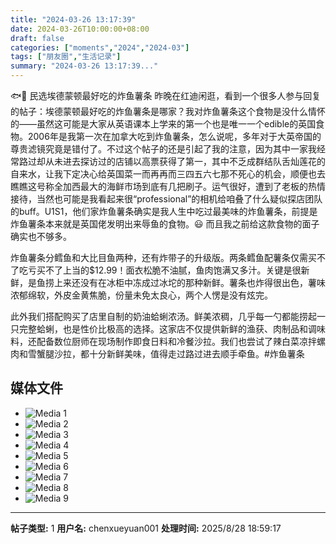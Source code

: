 ```yaml
---
title: "2024-03-26 13:17:39"
date: 2024-03-26T10:00:00+08:00
draft: false
categories: ["moments","2024","2024-03"]
tags: ["朋友圈","生活记录"]
summary: "2024-03-26 13:17:39..."
---
```


🐟🍟 民选埃德蒙顿最好吃的炸鱼薯条
​
​昨晚在红迪闲逛，看到一个很多人参与回复的帖子：埃德蒙顿最好吃的炸鱼薯条是哪家？我对炸鱼薯条这个食物是没什么情怀的——虽然这可能是大家从英语课本上学来的第一个也是唯一一个edible的英国食物。2006年是我第一次在加拿大吃到炸鱼薯条，怎么说呢，多年对于大英帝国的尊贵滤镜究竟是错付了。
​
不过​这个帖子的还是引起了我的注意，因为其中一家我经常路过却从未进去探访过的店铺以高票获得了第一，其中不乏成群结队舌灿莲花的自来水，让我下定决心给英国菜一而再再而三四五六七那不死心的机会，顺便也去瞧瞧这号称全加西最大的海鲜市场到底有几把刷子。
​
​运气很好，遭到了老板的热情接待，当然也可能是我看起来很“professional”的相机给咱叠了什么疑似探店团队的buff。U1S1，他们家炸鱼薯条确实是我人生中吃过最美味的炸鱼薯条，前提是炸鱼薯条本来就是英国佬发明出来辱鱼的食物。😃 而且我之前给这款食物的面子确实也不够多。

炸鱼薯条分鳕鱼和大比目鱼两种，还有炸带子的升级版。两条鳕鱼配薯条仅需买不了吃亏买不了上当的$12.99！面衣松脆不油腻，鱼肉饱满又多汁。关键是很新鲜，是鱼捞上来还没有在冰柜中冻成过冰坨的那种新鲜。薯条也炸得很出色，薯味浓郁绵软，外皮金黄焦脆，份量未免太良心，两个人愣是没有炫完。

此外我们搭配购买了店里自制的奶油蛤蜊浓汤。鲜美浓稠，几乎每一勺都能捞起一只完整蛤蜊，也是性价比极高的选择。这家店不仅提供新鲜的渔获、肉制品和调味料，还配备数位厨师在现场制作即食日料和冷餐沙拉。我们也尝试了辣白菜凉拌螺肉和雪蟹腿沙拉，都十分新鲜美味，值得走过路过进去顺手牵鱼。
​
​#炸鱼薯条

## 媒体文件

- ![Media 1](/Moments/photos/2024-03-26/202403261317390.jpg)
- ![Media 2](/Moments/photos/2024-03-26/202403261317391.jpg)
- ![Media 3](/Moments/photos/2024-03-26/202403261317392.jpg)
- ![Media 4](/Moments/photos/2024-03-26/202403261317393.jpg)
- ![Media 5](/Moments/photos/2024-03-26/202403261317394.jpg)
- ![Media 6](/Moments/photos/2024-03-26/202403261317395.jpg)
- ![Media 7](/Moments/photos/2024-03-26/202403261317396.jpg)
- ![Media 8](/Moments/photos/2024-03-26/202403261317397.jpg)
- ![Media 9](/Moments/photos/2024-03-26/202403261317398.jpg)

---

**帖子类型:** 1
**用户名:** chenxueyuan001
**处理时间:** 2025/8/28 18:59:17